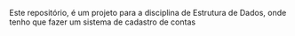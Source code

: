 Este repositório, é um projeto para a disciplina de Estrutura de Dados, onde tenho que fazer um sistema de cadastro de contas
